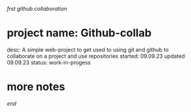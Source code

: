 *frst github collaboration*

# project name: Github-collab
desc:           A simple web-project to get used to using git and github
                to collaborate on a project and use repositories
started:        09.09.23
updated         09.09.23
status:         work-in-progess

more notes
==========


*end*